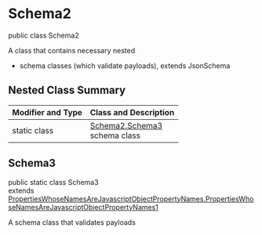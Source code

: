 # Schema2
public class Schema2

A class that contains necessary nested
- schema classes (which validate payloads), extends JsonSchema

## Nested Class Summary
| Modifier and Type | Class and Description |
| ----------------- | ---------------------- |
| static class | [Schema2.Schema3](#schema3)<br> schema class |

## Schema3
public static class Schema3<br>
extends [PropertiesWhoseNamesAreJavascriptObjectPropertyNames.PropertiesWhoseNamesAreJavascriptObjectPropertyNames1](../../../../../../components/schemas/PropertiesWhoseNamesAreJavascriptObjectPropertyNames.md#propertieswhosenamesarejavascriptobjectpropertynames1)

A schema class that validates payloads
